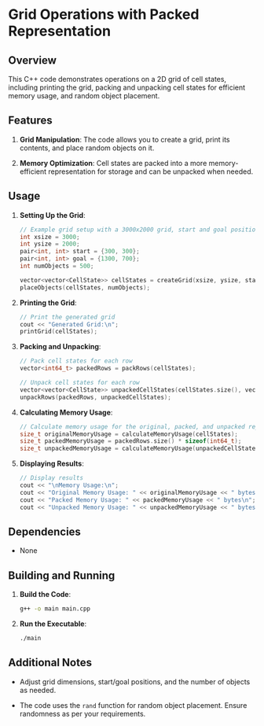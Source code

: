 # Grid Operations with Packed Representation

## Overview

This C++ code demonstrates operations on a 2D grid of cell states, including printing the grid, packing and unpacking cell states for efficient memory usage, and random object placement.

## Features

1. **Grid Manipulation**: The code allows you to create a grid, print its contents, and place random objects on it.

2. **Memory Optimization**: Cell states are packed into a more memory-efficient representation for storage and can be unpacked when needed.

## Usage

1. **Setting Up the Grid**:

    ```cpp
    // Example grid setup with a 3000x2000 grid, start and goal positions, and 500 random objects
    int xsize = 3000;
    int ysize = 2000;
    pair<int, int> start = {300, 300};
    pair<int, int> goal = {1300, 700};
    int numObjects = 500;

    vector<vector<CellState>> cellStates = createGrid(xsize, ysize, start, goal);
    placeObjects(cellStates, numObjects);
    ```

2. **Printing the Grid**:

    ```cpp
    // Print the generated grid
    cout << "Generated Grid:\n";
    printGrid(cellStates);
    ```

3. **Packing and Unpacking**:

    ```cpp
    // Pack cell states for each row
    vector<int64_t> packedRows = packRows(cellStates);

    // Unpack cell states for each row
    vector<vector<CellState>> unpackedCellStates(cellStates.size(), vector<CellState>(cellStates[0].size()));
    unpackRows(packedRows, unpackedCellStates);
    ```

4. **Calculating Memory Usage**:

    ```cpp
    // Calculate memory usage for the original, packed, and unpacked representations
    size_t originalMemoryUsage = calculateMemoryUsage(cellStates);
    size_t packedMemoryUsage = packedRows.size() * sizeof(int64_t);
    size_t unpackedMemoryUsage = calculateMemoryUsage(unpackedCellStates);
    ```

5. **Displaying Results**:

    ```cpp
    // Display results
    cout << "\nMemory Usage:\n";
    cout << "Original Memory Usage: " << originalMemoryUsage << " bytes\n";
    cout << "Packed Memory Usage: " << packedMemoryUsage << " bytes\n";
    cout << "Unpacked Memory Usage: " << unpackedMemoryUsage << " bytes\n";
    ```

## Dependencies

- None

## Building and Running

1. **Build the Code**:

    ```bash
    g++ -o main main.cpp
    ```

2. **Run the Executable**:

    ```bash
    ./main
    ```

## Additional Notes

- Adjust grid dimensions, start/goal positions, and the number of objects as needed.

- The code uses the `rand` function for random object placement. Ensure randomness as per your requirements.

